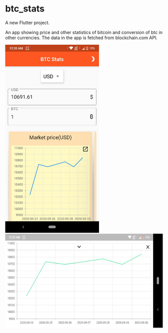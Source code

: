 # btc_stats

A new Flutter project.

An app showing price and other statistics of bitcoin and conversion of btc in other currencies. 
The data in the app is fetched from blockchain.com API.

<img src="btc_stats_home.jpeg" height="600" />

<img src="btc_stats_graph.jpeg" height="300" />
